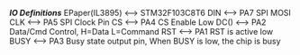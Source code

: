 ***IO Definitions***
	EPaper(IL3895)	<-->		STM32F103C8T6
	DIN				<-->		PA7			SPI MOSI
	CLK				<-->		PA5			SPI Clock Pin
	CS				<-->		PA4			CS Enable Low
	DC()			<-->		PA2			Data/Cmd Control, H=Data L=Command
	RST				<-->		PA1			RST is active low
	BUSY			<-->		PA3			Busy state output pin, When BUSY is low, the chip is busy


